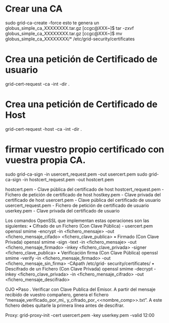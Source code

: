 # Crear una CA
sudo grid-ca-create -force
esto te genera un globus_simple_ca_XXXXXXXX.tar.gz
[ccgc@XXX~]$ tar -zxvf globus_simple_ca_XXXXXXXX.tar.gz
[ccgc@XXX~]$ mv globus_simple_ca_XXXXXXXX/* /etc/grid-security/certificates
# Crea una petición de Certificado de usuario
grid-cert-request -ca -int -dir .
# Crea una petición de Certificado de Host
grid-cert-request -host <host> -ca -int -dir .

# firmar vuestro propio certificado con vuestra propia CA.
sudo grid-ca-sign -in usercert_request.pem -out usercert.pem
sudo grid-ca-sign -in hostcert_request.pem -out hostcert.pem


hostcert.pem - Clave pública del certificado de host
hostcert_request.pem - Fichero de petición de certificado de host
hostkey.pem - Clave privada del certificado de host
usercert.pem - Clave pública del certificado de usuario
usercert_request.pem - Fichero de petición de certificado de usuario 
userkey.pem - Clave privada del certificado de usuario

Los comandos OpenSSL que implementan estas operaciones son las
siguientes:
• Cifrado de un Fichero (Con Clave Pública) - usercert.pem
openssl smime -encrypt -in <fichero_mensaje> -out <fichero_mensaje_cifado> <fichero_clave_publica>
• Firmado (Con Clave Privada)
openssl smime -sign -text -in <fichero_mensaje> -out <fichero_mensaje_firmado> -inkey <fichero_clave_privada> -signer 
<fichero_clave_publica>
• Verificación firma (Con Clave Pública)
openssl smime -verify -in <fichero_mensaje_firmado> -out <fichero_mensaje_sin_firma> -CApath /etc/grid-
security/certificates/
• Descifrado de un Fichero (Con Clave Privada)
openssl smime -decrypt -inkey <fichero_clave_privada> -in <fichero_mensaje_cifrado> -out <fichero_mensaje_descifrado>


OJO
•Paso . Verificar con Clave Publica del Emisor. A partir del mensaje recibido de vuestro
compañero, genera el fichero “mensaje_verificado_por_mi_
y_cifrado_por_<<nombre_comp>>.txt”. A este fichero debes quitarle la primera línea antes de
descifrar.



Proxy:
grid-proxy-init -cert usercert.pem -key userkey.pem -valid 12:00